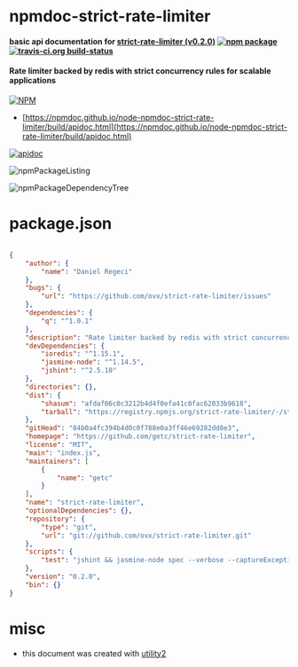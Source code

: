 # npmdoc-strict-rate-limiter

#### basic api documentation for  [strict-rate-limiter (v0.2.0)](https://github.com/getc/strict-rate-limiter)  [![npm package](https://img.shields.io/npm/v/npmdoc-strict-rate-limiter.svg?style=flat-square)](https://www.npmjs.org/package/npmdoc-strict-rate-limiter) [![travis-ci.org build-status](https://api.travis-ci.org/npmdoc/node-npmdoc-strict-rate-limiter.svg)](https://travis-ci.org/npmdoc/node-npmdoc-strict-rate-limiter)

#### Rate limiter backed by redis with strict concurrency rules for scalable applications

[![NPM](https://nodei.co/npm/strict-rate-limiter.png?downloads=true&downloadRank=true&stars=true)](https://www.npmjs.com/package/strict-rate-limiter)

- [https://npmdoc.github.io/node-npmdoc-strict-rate-limiter/build/apidoc.html](https://npmdoc.github.io/node-npmdoc-strict-rate-limiter/build/apidoc.html)

[![apidoc](https://npmdoc.github.io/node-npmdoc-strict-rate-limiter/build/screenCapture.buildCi.browser.%252Ftmp%252Fbuild%252Fapidoc.html.png)](https://npmdoc.github.io/node-npmdoc-strict-rate-limiter/build/apidoc.html)

![npmPackageListing](https://npmdoc.github.io/node-npmdoc-strict-rate-limiter/build/screenCapture.npmPackageListing.svg)

![npmPackageDependencyTree](https://npmdoc.github.io/node-npmdoc-strict-rate-limiter/build/screenCapture.npmPackageDependencyTree.svg)



# package.json

```json

{
    "author": {
        "name": "Daniel Regeci"
    },
    "bugs": {
        "url": "https://github.com/ovx/strict-rate-limiter/issues"
    },
    "dependencies": {
        "q": "^1.0.1"
    },
    "description": "Rate limiter backed by redis with strict concurrency rules for scalable applications",
    "devDependencies": {
        "ioredis": "^1.15.1",
        "jasmine-node": "^1.14.5",
        "jshint": "^2.5.10"
    },
    "directories": {},
    "dist": {
        "shasum": "afdaf06c0c3212b4d4f0efa41c0fac62033b9618",
        "tarball": "https://registry.npmjs.org/strict-rate-limiter/-/strict-rate-limiter-0.2.0.tgz"
    },
    "gitHead": "84b0a4fc394b4d0c0f788e0a3ff46e69282dd8e3",
    "homepage": "https://github.com/getc/strict-rate-limiter",
    "license": "MIT",
    "main": "index.js",
    "maintainers": [
        {
            "name": "getc"
        }
    ],
    "name": "strict-rate-limiter",
    "optionalDependencies": {},
    "repository": {
        "type": "git",
        "url": "git://github.com/ovx/strict-rate-limiter.git"
    },
    "scripts": {
        "test": "jshint && jasmine-node spec --verbose --captureExceptions --forceexit"
    },
    "version": "0.2.0",
    "bin": {}
}
```



# misc
- this document was created with [utility2](https://github.com/kaizhu256/node-utility2)
